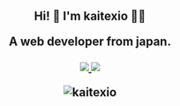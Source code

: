 <h2 align="center">Hi! 👋 I'm kaitexio 👨‍💻
  <p align="center">A web developer from japan. </p>

<p align="center">
  <a href="https://twitter.com/KAI21441756">
  <img src="https://img.shields.io/badge/-@KAI21441756-1ca0f1?style=flat-square&labelColor=1ca0f1&logo=twitter&logoColor=white&link=https://twitter.com/KAI21441756">
  </a>
  <a href="https://qiita.com/kaitexio3">
  <img src="https://img.shields.io/badge/-@kaitexio3-brightgreen?style=flat-square&labelColor=brightgreen&logo=qiita&logoColor=white&link=https://qiita.com/kaitexio3">
</a>
</p>

<p align="center" ><img src="https://github-readme-stats.vercel.app/api/top-langs/?username=kaitexio&layout=compact&hide=html" alt="kaitexio" /></p>
  
